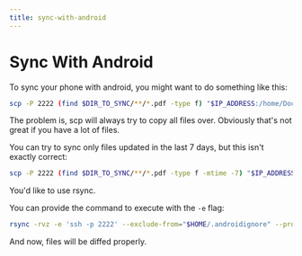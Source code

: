 ```yaml
---
title: sync-with-android
---
```


# Sync With Android

To sync your phone with android, you might want to do something like
this:

```sh
scp -P 2222 (find $DIR_TO_SYNC/**/*.pdf -type f) "$IP_ADDRESS:/home/Documents"
```

The problem is, scp will always try to copy all files over. Obviously
that\'s not great if you have a lot of files.

You can try to sync only files updated in the last 7 days, but this
isn\'t exactly correct:

```sh
scp -P 2222 (find $DIR_TO_SYNC/**/*.pdf -type f -mtime -7) "$IP_ADDRESS:/home/Documents"
```

You\'d like to use rsync.

You can provide the command to execute with the `-e` flag:

```sh
rsync -rvz -e 'ssh -p 2222' --exclude-from="$HOME/.androidignore" --progress ~/$LOCAL_DIR "$IP_ADDRESS:/$LOCATION"
```

And now, files will be diffed properly.
